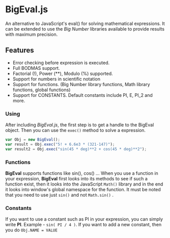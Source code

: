 # BigEval.js

An alternative to JavaScript's eval() for solving mathematical expressions. It can be extended to use the *Big Number* libraries available to provide results with maximum precision.


## Features

* Error checking before expression is executed.
* Full BODMAS support.
* Factorial (!), Power (**), Modulo (%) supported.
* Support for numbers in scientific notation
* Support for functions. (Big Number library functions, Math library functions, global functions)
* Support for CONSTANTS. Default constants include PI, E, PI_2 and more.


### Using

After including *BigEval.js*, the first step is to get a handle to the BigEval object. Then you can use the `exec()` method to solve a expression.
```javascript
var Obj = new BigEval();
var result = Obj.exec("5! + 6.6e3 * (321-147)");
var result2 = Obj.exec("sin(45 * deg)**2 + cos(45 * deg)**2");
```


### Functions

**BigEval** supports functions like sin(), cos() ... When you use a function in your expression, **BigEval** first looks into its methods to see if such a function exist, then it looks into the JavaScript `Math()` library and in the end it looks into window's global namespace for the function.
It must be noted that you need to use just `sin()` and not `Math.sin()` . 


### Constants

If you want to use a constant such as PI in your expression, you can simply write **PI**. Example - `sin( PI / 4 )`.
If you want to add a new constant, then you do `Obj.NAME = VALUE`